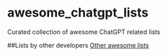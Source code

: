 # awesome_chatgpt_lists
Curated collection of awesome ChatGPT related lists


##Lists by other developers
[Other awesome lists](/other_awesome_lists.md)
